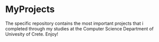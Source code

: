 # MyProjects

The specific repository contains the most important projects that i completed through my studies at the Computer Science Department of Univesity of Crete.
Enjoy!
